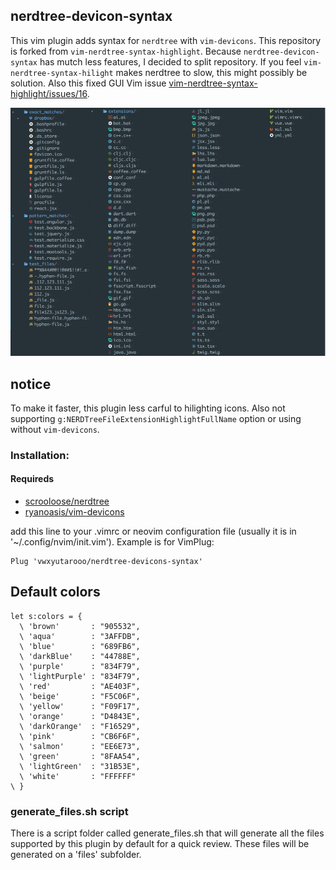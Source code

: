 ## nerdtree-devicon-syntax
This vim plugin adds syntax for `nerdtree` with `vim-devicons`. This repository is forked from `vim-nerdtree-syntax-highlight`. Because `nerdtree-devicon-syntax` has mutch less features, I decided to split repository.
If you feel `vim-nerdtree-syntax-hilight` makes nerdtree to slow, this might possibly be solution.
Also this fixed GUI Vim issue [vim-nerdtree-syntax-highlight/issues/16](https://github.com/tiagofumo/vim-nerdtree-syntax-highlight/issues/16).

![](/screenshots/defaults.png)


## notice
To make it faster, this plugin less carful to hilighting icons. Also not supporting `g:NERDTreeFileExtensionHighlightFullName` option or using without `vim-devicons`.


### Installation:
#### Requireds
- [scrooloose/nerdtree](https://github.com/scrooloose/nerdtree)
- [ryanoasis/vim-devicons](https://github.com/ryanoasis/vim-devicons)

add this line to your .vimrc or neovim configuration file (usually it is in '~/.config/nvim/init.vim').
Example is for VimPlug:

```vim
Plug 'vwxyutarooo/nerdtree-devicons-syntax'
```


## Default colors
```vim
let s:colors = {
  \ 'brown'       : "905532",
  \ 'aqua'        : "3AFFDB",
  \ 'blue'        : "689FB6",
  \ 'darkBlue'    : "44788E",
  \ 'purple'      : "834F79",
  \ 'lightPurple' : "834F79",
  \ 'red'         : "AE403F",
  \ 'beige'       : "F5C06F",
  \ 'yellow'      : "F09F17",
  \ 'orange'      : "D4843E",
  \ 'darkOrange'  : "F16529",
  \ 'pink'        : "CB6F6F",
  \ 'salmon'      : "EE6E73",
  \ 'green'       : "8FAA54",
  \ 'lightGreen'  : "31B53E",
  \ 'white'       : "FFFFFF"
\ }
```

### generate_files.sh script
There is a script folder called generate_files.sh that will generate all the files supported by this plugin by default for a quick review. These files will be generated on a 'files' subfolder.
